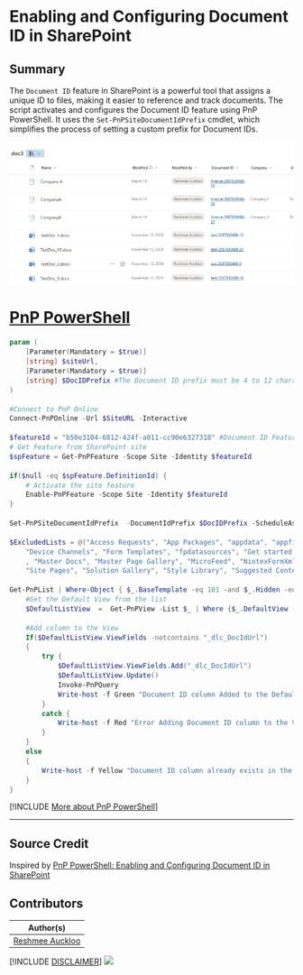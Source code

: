 

# Enabling and Configuring Document ID in SharePoint

## Summary

The `Document ID` feature in SharePoint is a powerful tool that assigns a unique ID to files, making it easier to reference and track documents. The script activates and configures the Document ID feature using PnP PowerShell. It uses the `Set-PnPSiteDocumentIdPrefix` cmdlet, which simplifies the process of setting a custom prefix for Document IDs.

![PnP Powershell result](assets/preview.png)

# [PnP PowerShell](#tab/pnpps)
```powershell
param (
    [Parameter(Mandatory = $true)]
    [string] $siteUrl,
    [Parameter(Mandatory = $true)]
    [string] $DocIDPrefix #The Document ID prefix must be 4 to 12 characters long, and contain only digits (0-9) and letters.
)

#Connect to PnP Online
Connect-PnPOnline -Url $SiteURL -Interactive

$featureId = "b50e3104-6812-424f-a011-cc90e6327318" #Document ID Feature
# Get Feature from SharePoint site
$spFeature = Get-PnPFeature -Scope Site -Identity $featureId

if($null -eq $spFeature.DefinitionId) {  
    # Activate the site feature
    Enable-PnPFeature -Scope Site -Identity $featureId 
}

Set-PnPSiteDocumentIdPrefix  -DocumentIdPrefix $DocIDPrefix -ScheduleAssignment $true -OverwriteExistingIds $true

$ExcludedLists = @("Access Requests", "App Packages", "appdata", "appfiles", "Apps in Testing", "Cache Profiles", "Composed Looks", "Content and Structure Reports", "Content type publishing error log", "Converted Forms",
    "Device Channels", "Form Templates", "fpdatasources", "Get started with Apps for Office and SharePoint", "List Template Gallery", "Long Running Operation Status", "Maintenance Log Library", "Images", "site collection images"
    , "Master Docs", "Master Page Gallery", "MicroFeed", "NintexFormXml", "Quick Deploy Items", "Relationships List", "Reusable Content", "Reporting Metadata", "Reporting Templates", "Search Config List", "Site Assets", "Preservation Hold Library",
    "Site Pages", "Solution Gallery", "Style Library", "Suggested Content Browser Locations", "Theme Gallery", "TaxonomyHiddenList", "User Information List", "Web Part Gallery", "wfpub", "wfsvc", "Workflow History", "Workflow Tasks", "Pages")

Get-PnPList | Where-Object { $_.BaseTemplate -eq 101 -and $_.Hidden -eq $False  -and $_.Title -notin $ExcludedLists} | foreach {
    #Get the Default View from the list
    $DefaultListView  =  Get-PnPView -List $_ | Where {$_.DefaultView -eq $True}
    
    #Add column to the View
    If($DefaultListView.ViewFields -notcontains "_dlc_DocIdUrl")
    {
        try {
            $DefaultListView.ViewFields.Add("_dlc_DocIdUrl")
            $DefaultListView.Update()
            Invoke-PnPQuery
            Write-host -f Green "Document ID column Added to the Default View in library  $($_.Title)!"            
        }
        catch {
            Write-host -f Red "Error Adding Document ID column to the View!  $($_.Title)"
        }
    }
    else
    {
        Write-host -f Yellow "Document ID column already exists in the View! $($_.Title)"
    }
}
```

[!INCLUDE [More about PnP PowerShell](../../docfx/includes/MORE-PNPPS.md)]

***

## Source Credit

Inspired by [PnP PowerShell: Enabling and Configuring Document ID in SharePoint](https://reshmeeauckloo.com/posts/powershell-sharepoint-enabling-configuring-documentid/)


## Contributors

| Author(s) |
|-----------|
| [Reshmee Auckloo](https://github.com/reshmee011)|

[!INCLUDE [DISCLAIMER](../../docfx/includes/DISCLAIMER.md)]
<img src="https://m365-visitor-stats.azurewebsites.net/script-samples/scripts/spo-configure-documentid-feature" aria-hidden="true" />
